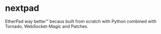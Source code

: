 nextpad
=======

EtherPad way better™ becaus built from scratch with Python combined with Tornado, WebSocket-Magic and Patches.